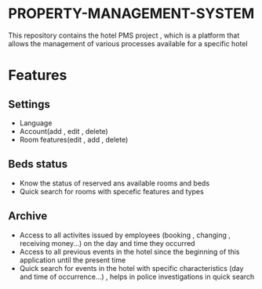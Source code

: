 # PROPERTY-MANAGEMENT-SYSTEM
This repository contains the hotel PMS project , which is a platform that allows the management of various processes available for a specific hotel
# Features
## Settings
- Language
- Account(add , edit , delete)
- Room features(edit , add , delete)
## Beds status
- Know the status of reserved ans available rooms and beds
- Quick search for rooms with specefic features and types 
## Archive
- Access to all activites issued by employees (booking , changing , receiving money...) on the day and time they occurred
- Access to all previous events in the hotel since the beginning of this application until the present time
- Quick search for events in the hotel with specific characteristics (day and time of occurrence...) , helps in police investigations in quick search 